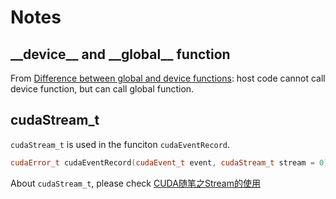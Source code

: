 # Notes
## \_\_device\_\_ and \_\_global\_\_ function
From [Difference between global and device functions](https://stackoverflow.com/questions/12373940/difference-between-global-and-device-functions): host code cannot call device function, but can call global function. 

## cudaStream_t
`cudaStream_t` is used in the funciton `cudaEventRecord`.
```cpp
cudaError_t cudaEventRecord(cudaEvent_t event, cudaStream_t stream = 0);
```

About `cudaStream_t`, please check [CUDA随笔之Stream的使用](https://zhuanlan.zhihu.com/p/51402722)
